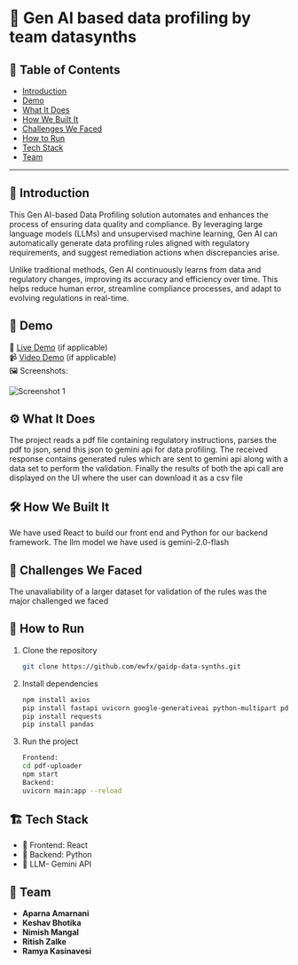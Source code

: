 # 🚀 Gen AI based data profiling by team datasynths

## 📌 Table of Contents
- [Introduction](#introduction)
- [Demo](#demo)
- [What It Does](#what-it-does)
- [How We Built It](#how-we-built-it)
- [Challenges We Faced](#challenges-we-faced)
- [How to Run](#how-to-run)
- [Tech Stack](#tech-stack)
- [Team](#team)

---

## 🎯 Introduction
This Gen AI-based Data Profiling solution automates and enhances the process of ensuring data quality and compliance. By leveraging large language models (LLMs) and unsupervised machine learning, Gen AI can automatically generate data profiling rules aligned with regulatory requirements, and suggest remediation actions when discrepancies arise.

Unlike traditional methods, Gen AI continuously learns from data and regulatory changes, improving its accuracy and efficiency over time. This helps reduce human error, streamline compliance processes, and adapt to evolving regulations in real-time.

## 🎥 Demo
🔗 [Live Demo](#) (if applicable)  
📹 [Video Demo](#) (if applicable)  
🖼️ Screenshots:

![Screenshot 1](link-to-image)

## ⚙️ What It Does
The project reads a pdf file containing regulatory instructions, parses the pdf to json, send this json to gemini api for data profiling.
The received response contains generated rules which are sent to gemini api along with a data set to perform the validation. Finally the results of
both the api call are displayed on the UI where the user can download it as a csv file

## 🛠️ How We Built It
We have used React to build our front end and Python for our backend framework. The llm model we have used is gemini-2.0-flash

## 🚧 Challenges We Faced
The unavaliability of a larger dataset for validation of the rules was the major challenged we faced

## 🏃 How to Run
1. Clone the repository  
   ```sh
   git clone https://github.com/ewfx/gaidp-data-synths.git
   ```
2. Install dependencies  
   ```sh
   npm install axios  
   pip install fastapi uvicorn google-generativeai python-multipart pdfplumber 
   pip install requests  
   pip install pandas                                                                                                              
   ```
3. Run the project  
   ```sh
   Frontend:
   cd pdf-uploader
   npm start  
   Backend:
   uvicorn main:app --reload
   ```

## 🏗️ Tech Stack
- 🔹 Frontend: React 
- 🔹 Backend: Python
- 🔹 LLM- Gemini API

## 👥 Team
- **Aparna Amarnani** 
- **Keshav Bhotika** 
- **Nimish Mangal** 
- **Ritish Zalke** 
- **Ramya Kasinavesi** 